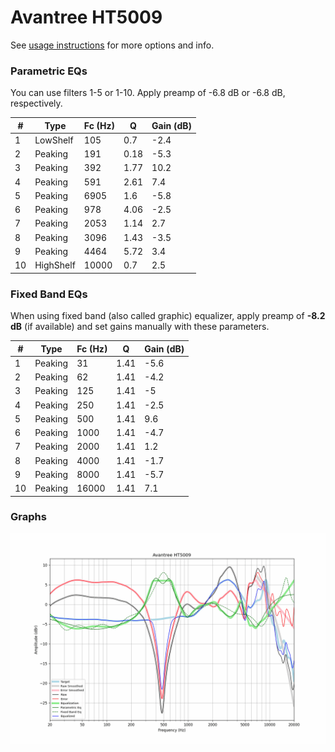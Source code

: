 # Avantree HT5009
See [usage instructions](https://github.com/jaakkopasanen/AutoEq#usage) for more options and info.

### Parametric EQs
You can use filters 1-5 or 1-10. Apply preamp of -6.8 dB or -6.8 dB, respectively.

|   # | Type      |   Fc (Hz) |    Q |   Gain (dB) |
|-----|-----------|-----------|------|-------------|
|   1 | LowShelf  |       105 | 0.7  |        -2.4 |
|   2 | Peaking   |       191 | 0.18 |        -5.3 |
|   3 | Peaking   |       392 | 1.77 |        10.2 |
|   4 | Peaking   |       591 | 2.61 |         7.4 |
|   5 | Peaking   |      6905 | 1.6  |        -5.8 |
|   6 | Peaking   |       978 | 4.06 |        -2.5 |
|   7 | Peaking   |      2053 | 1.14 |         2.7 |
|   8 | Peaking   |      3096 | 1.43 |        -3.5 |
|   9 | Peaking   |      4464 | 5.72 |         3.4 |
|  10 | HighShelf |     10000 | 0.7  |         2.5 |

### Fixed Band EQs
When using fixed band (also called graphic) equalizer, apply preamp of **-8.2 dB** (if available) and set gains manually with these parameters.

|   # | Type    |   Fc (Hz) |    Q |   Gain (dB) |
|-----|---------|-----------|------|-------------|
|   1 | Peaking |        31 | 1.41 |        -5.6 |
|   2 | Peaking |        62 | 1.41 |        -4.2 |
|   3 | Peaking |       125 | 1.41 |        -5   |
|   4 | Peaking |       250 | 1.41 |        -2.5 |
|   5 | Peaking |       500 | 1.41 |         9.6 |
|   6 | Peaking |      1000 | 1.41 |        -4.7 |
|   7 | Peaking |      2000 | 1.41 |         1.2 |
|   8 | Peaking |      4000 | 1.41 |        -1.7 |
|   9 | Peaking |      8000 | 1.41 |        -5.7 |
|  10 | Peaking |     16000 | 1.41 |         7.1 |

### Graphs
![](./Avantree%20HT5009.png)
